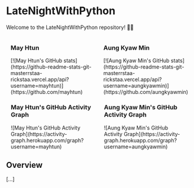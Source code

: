 # LateNightWithPython

Welcome to the LateNightWithPython repository! 🌙🐍

<div style="display: flex; flex-wrap: wrap; justify-content: space-around;">

  <div style="flex-basis: 45%;">
    <h3>May Htun</h3>
    [![May Htun's GitHub stats](https://github-readme-stats-git-masterrstaa-rickstaa.vercel.app/api?username=mayhtun)](https://github.com/mayhtun)
  </div>

  <div style="flex-basis: 45%;">
    <h3>Aung Kyaw Min</h3>
    [![Aung Kyaw Min's GitHub stats](https://github-readme-stats-git-masterrstaa-rickstaa.vercel.app/api?username=aungkyawmin)](https://github.com/aungkyawmin)
  </div>

  <!-- Repeat the above pattern for other team members -->

</div>

<div style="display: flex; flex-wrap: wrap; justify-content: space-around;">

  <div style="flex-basis: 45%;">
    <h3>May Htun's GitHub Activity Graph</h3>
    ![May Htun's GitHub Activity Graph](https://activity-graph.herokuapp.com/graph?username=mayhtun)
  </div>

  <div style="flex-basis: 45%;">
    <h3>Aung Kyaw Min's GitHub Activity Graph</h3>
    ![Aung Kyaw Min's GitHub Activity Graph](https://activity-graph.herokuapp.com/graph?username=aungkyawmin)
  </div>

  <!-- Repeat the above pattern for other team members -->

</div>

## Overview
[...]
